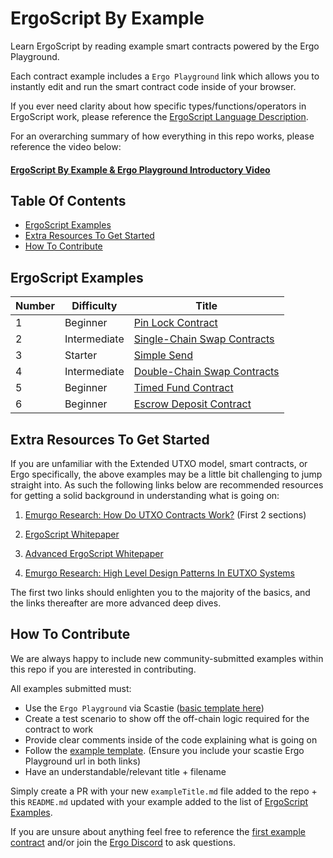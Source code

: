 # ErgoScript By Example
Learn ErgoScript by reading example smart contracts powered by the Ergo Playground.

Each contract example includes a `Ergo Playground` link which allows you to instantly edit and run the smart contract code inside of your browser.

If you ever need clarity about how specific types/functions/operators in ErgoScript work, please reference the [ErgoScript Language Description](https://github.com/ScorexFoundation/sigmastate-interpreter/blob/develop/docs/LangSpec.md).

For an overarching summary of how everything in this repo works, please reference the video below:
#### [ErgoScript By Example & Ergo Playground Introductory Video](https://www.youtube.com/watch?v=8l2v1asHgyA)


## Table Of Contents
- [ErgoScript Examples](<#Ergoscript-examples>)
- [Extra Resources To Get Started](<#Extra-Resources-To-Get-Started>)
- [How To Contribute](<#how-to-contribute>)


## ErgoScript Examples

| Number | Difficulty | Title |
| ---  | ---  | ---  |
| 1 | Beginner | [Pin Lock Contract](pinLockContract.md) |
| 2 | Intermediate | [Single-Chain Swap Contracts](singleChainSwap.md) |
| 3 | Starter | [Simple Send](simpleSend.md) |
| 4 | Intermediate | [Double-Chain Swap Contracts](doubleChainSwap.md) |
| 5 | Beginner | [Timed Fund Contract](timedFund.md) |
| 6 | Beginner | [Escrow Deposit Contract](escrowDepositContract.md) |

## Extra Resources To Get Started
If you are unfamiliar with the Extended UTXO model, smart contracts, or Ergo specifically, the above examples may be a little bit challenging to jump straight into. As such the following links below are recommended resources for getting a solid background in understanding what is going on:

1. [Emurgo Research: How Do UTXO Contracts Work?](https://github.com/Emurgo/Emurgo-Research/blob/master/smart-contracts/Unlocking%20The%20Potential%20Of%20The%20UTXO%20Model.md
) (First 2 sections)
2. [ErgoScript Whitepaper](https://ergoplatform.org/docs/ErgoScript.pdf)

3. [Advanced ErgoScript Whitepaper](https://ergoplatform.org/docs/AdvancedErgoScriptTutorial.pdf)

4. [Emurgo Research: High Level Design Patterns In EUTXO Systems](https://github.com/Emurgo/Emurgo-Research/blob/master/smart-contracts/High%20Level%20Design%20Patterns%20In%20Extended%20UTXO%20Systems.md)

The first two links should enlighten you to the majority of the basics, and the links thereafter are more advanced deep dives.



## How To Contribute

We are always happy to include new community-submitted examples within this repo if you are interested in contributing.

All examples submitted must:
- Use the `Ergo Playground` via Scastie ([basic template here](https://scastie.scala-lang.org/Uylafp7eQFyrIZdlvtdM0g))
- Create a test scenario to show off the off-chain logic required for the contract to work
- Provide clear comments inside of the code explaining what is going on
- Follow the [example template](example_template.md). (Ensure you include your scastie Ergo Playground url in both links)
- Have an understandable/relevant title + filename

Simply create a PR with your new `exampleTitle.md` file added to the repo + this `README.md` updated with your example added to the list of [ErgoScript Examples](<#Ergoscript-examples>).

If you are unsure about anything feel free to reference the [first example contract](pinLockContract.md) and/or join the [Ergo Discord](https://discord.gg/kj7s7nb) to ask questions.
